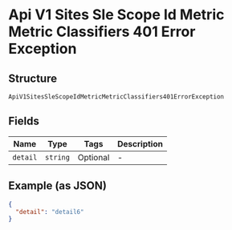
# Api V1 Sites Sle Scope Id Metric Metric Classifiers 401 Error Exception

## Structure

`ApiV1SitesSleScopeIdMetricMetricClassifiers401ErrorException`

## Fields

| Name | Type | Tags | Description |
|  --- | --- | --- | --- |
| `detail` | `string` | Optional | - |

## Example (as JSON)

```json
{
  "detail": "detail6"
}
```

